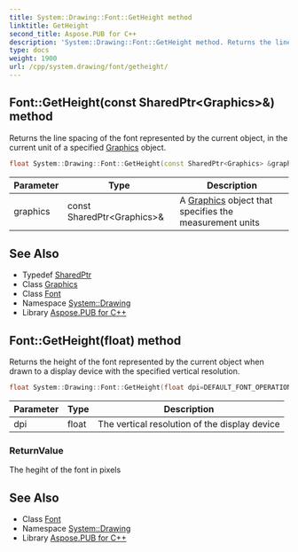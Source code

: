```yaml
---
title: System::Drawing::Font::GetHeight method
linktitle: GetHeight
second_title: Aspose.PUB for C++
description: 'System::Drawing::Font::GetHeight method. Returns the line spacing of the font represented by the current object, in the current unit of a specified Graphics object in C++.'
type: docs
weight: 1900
url: /cpp/system.drawing/font/getheight/
---
```

## Font::GetHeight(const SharedPtr\<Graphics\>\&) method


Returns the line spacing of the font represented by the current object, in the current unit of a specified [Graphics](../../graphics/) object.

```cpp
float System::Drawing::Font::GetHeight(const SharedPtr<Graphics> &graphics)
```


| Parameter | Type | Description |
| --- | --- | --- |
| graphics | const SharedPtr\<Graphics\>\& | A [Graphics](../../graphics/) object that specifies the measurement units |

## See Also

* Typedef [SharedPtr](../../../system/sharedptr/)
* Class [Graphics](../../graphics/)
* Class [Font](../)
* Namespace [System::Drawing](../../)
* Library [Aspose.PUB for C++](../../../)
## Font::GetHeight(float) method


Returns the height of the font represented by the current object when drawn to a display device with the specified vertical resolution.

```cpp
float System::Drawing::Font::GetHeight(float dpi=DEFAULT_FONT_OPERATIONS_DPI)
```


| Parameter | Type | Description |
| --- | --- | --- |
| dpi | float | The vertical resolution of the display device |

### ReturnValue

The hegiht of the font in pixels

## See Also

* Class [Font](../)
* Namespace [System::Drawing](../../)
* Library [Aspose.PUB for C++](../../../)
